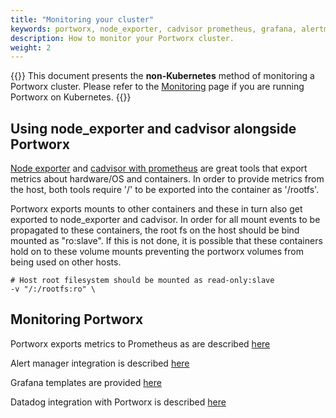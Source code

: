```yaml
---
title: "Monitoring your cluster"
keywords: portworx, node_exporter, cadvisor prometheus, grafana, alertmanager, cluster, storage
description: How to monitor your Portworx cluster.
weight: 2
---
```


{{<info>}}
This document presents the **non-Kubernetes** method of monitoring a Portworx cluster. Please refer to the [Monitoring](/portworx-install-with-kubernetes/operate-and-maintain-on-kubernetes/monitoring/) page if you are running Portworx on Kubernetes.
{{</info>}}

## Using node_exporter and cadvisor alongside Portworx

[Node exporter](https://github.com/prometheus/node_exporter) and [cadvisor with prometheus](https://github.com/google/cadvisor/blob/master/docs/storage/prometheus.md) are great tools that export metrics about hardware/OS and containers. In order to provide metrics from the host, both tools require '/' to be exported into the container as '/rootfs'.

Portworx exports mounts to other containers and these in turn also get exported to node_exporter and cadvisor. In order for all mount events to be propagated to these containers, the root fs on the host should be bind mounted as "ro:slave". If this is not done, it is possible that these containers hold on to these volume mounts preventing the portworx volumes from being used on other hosts.

```text
# Host root filesystem should be mounted as read-only:slave
-v "/:/rootfs:ro" \
```

## Monitoring Portworx

Portworx exports metrics to Prometheus as are described [here](/install-with-other/operate-and-maintain/monitoring/prometheus)

Alert manager integration is described [here](/install-with-other/operate-and-maintain/monitoring/alerting)

Grafana templates are provided [here](/install-with-other/operate-and-maintain/monitoring/grafana/)

Datadog integration with Portworx is described [here](https://docs.datadoghq.com/integrations/portworx/)
